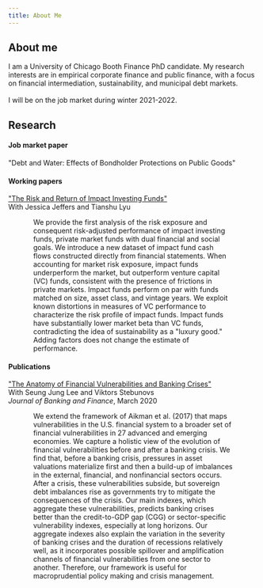 ```yaml
---
title: About Me
---
```

<h2> About me </h2>

 I am a University of Chicago Booth Finance PhD candidate. My research interests are in empirical corporate finance and public finance, with a focus on financial intermediation, sustainability, and municipal debt markets. 
 <br>
 <br>
 I will be on the job market during winter 2021-2022.
  
<h2> Research </h2>

<h4> Job market paper </h4>

"Debt and Water: Effects of Bondholder Protections on Public Goods"
<p style="margin-left:10%; margin-right:10%;"></p>

<h4> Working papers </h4>

<a href="https://drive.google.com/file/d/1LnkNR7sFN3_BsVis5GPTEgzUjH4LuQc0/view">"The Risk and Return of Impact Investing Funds"</a>
<br>
With Jessica Jeffers and Tianshu Lyu
<p style="margin-left:10%; margin-right:10%;">We provide the first analysis of the risk exposure and consequent risk-adjusted performance of impact investing funds, private market funds with dual financial and social goals. We introduce a new dataset of impact fund cash flows constructed directly from financial statements. When accounting for market risk exposure, impact funds underperform the market, but outperform venture capital (VC) funds, consistent with the presence of frictions in private markets. Impact funds perform on par with funds matched on size, asset class, and vintage years. We exploit known distortions in measures of VC performance to characterize the risk profile of impact funds. Impact funds have substantially lower market beta than VC funds, contradicting the idea of sustainability as a "luxury good." Adding factors does not change the estimate of performance.</p>

<h4> Publications </h4>

<a href="https://www.sciencedirect.com/science/article/abs/pii/S0378426618300864">"The Anatomy of Financial Vulnerabilities and Banking Crises"</a> 
<br>
With Seung Jung Lee and Viktors Stebunovs
<br>
<i>Journal of Banking and Finance</i>, March 2020

<p style="margin-left:10%; margin-right:10%;">We extend the framework of Aikman et al. (2017) that maps vulnerabilities in the U.S. financial system to a broader set of financial vulnerabilities in 27 advanced and emerging economies. We capture a holistic view of the evolution of financial vulnerabilities before and after a banking crisis. We find that, before a banking crisis, pressures in asset valuations materialize first and then a build-up of imbalances in the external, financial, and nonfinancial sectors occurs. After a crisis, these vulnerabilities subside, but sovereign debt imbalances rise as governments try to mitigate the consequences of the crisis. Our main indexes, which aggregate these vulnerabilities, predicts banking crises better than the credit-to-GDP gap (CGG) or sector-specific vulnerability indexes, especially at long horizons. Our aggregate indexes also explain the variation in the severity of banking crises and the duration of recessions relatively well, as it incorporates possible spillover and amplification channels of financial vulnerabilities from one sector to another. Therefore, our framework is useful for macroprudential policy making and crisis management.</p>

